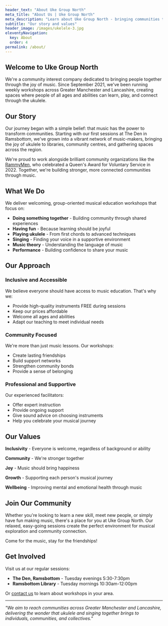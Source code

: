 ```yaml
---
header_text: "About Uke Group North"
meta_title: "About Us | Uke Group North"
meta_description: "Learn about Uke Group North - bringing communities together through ukulele workshops across Greater Manchester and Lancashire since 2021."
subtitle: "Our story and values"
header_image: /images/ukelele-3.jpg
eleventyNavigation:
  key: About
  order: 4
permalink: /about/
---
```


## Welcome to Uke Group North

We're a community interest company dedicated to bringing people together through the joy of music. Since September 2021, we've been running weekly workshops across Greater Manchester and Lancashire, creating spaces where people of all ages and abilities can learn, play, and connect through the ukulele.

## Our Story

Our journey began with a simple belief: that music has the power to transform communities. Starting with our first sessions at The Den in Ramsbottom, we've grown into a vibrant network of music-makers, bringing the joy of ukulele to libraries, community centres, and gathering spaces across the region.

We're proud to work alongside brilliant community organizations like the [RammyMen](https://rammymen.org), who celebrated a Queen's Award for Voluntary Service in 2022. Together, we're building stronger, more connected communities through music.

## What We Do

We deliver welcoming, group-oriented musical education workshops that focus on:

- **Doing something together** - Building community through shared experiences
- **Having fun** - Because learning should be joyful
- **Playing ukulele** - From first chords to advanced techniques
- **Singing** - Finding your voice in a supportive environment
- **Music theory** - Understanding the language of music
- **Performance** - Building confidence to share your music

## Our Approach

### Inclusive and Accessible
We believe everyone should have access to music education. That's why we:
- Provide high-quality instruments FREE during sessions
- Keep our prices affordable
- Welcome all ages and abilities
- Adapt our teaching to meet individual needs

### Community Focused
We're more than just music lessons. Our workshops:
- Create lasting friendships
- Build support networks
- Strengthen community bonds
- Provide a sense of belonging

### Professional and Supportive
Our experienced facilitators:
- Offer expert instruction
- Provide ongoing support
- Give sound advice on choosing instruments
- Help you celebrate your musical journey

## Our Values

**Inclusivity** - Everyone is welcome, regardless of background or ability

**Community** - We're stronger together

**Joy** - Music should bring happiness

**Growth** - Supporting each person's musical journey

**Wellbeing** - Improving mental and emotional health through music

## Join Our Community

Whether you're looking to learn a new skill, meet new people, or simply have fun making music, there's a place for you at Uke Group North. Our relaxed, easy-going sessions create the perfect environment for musical exploration and community connection.

Come for the music, stay for the friendships!

## Get Involved

Visit us at our regular sessions:
- **The Den, Ramsbottom** - Tuesday evenings 5:30-7:30pm
- **Ramsbottom Library** - Tuesday mornings 10:30am-12:00pm

Or [contact us](/contact) to learn about workshops in your area.

---

*"We aim to reach communities across Greater Manchester and Lancashire, delivering the wonder that ukulele and singing together brings to individuals, communities, and collectives."*